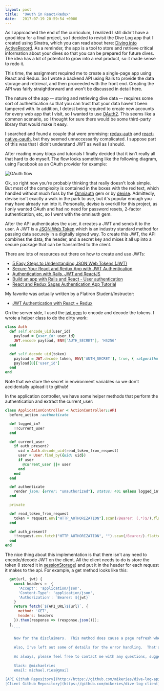 ```yaml
---
layout: post
title:  "OAuth in React/Redux"
date:   2017-07-19 20:59:54 +0000
---
```



As I approached the end of the curriculum, I realized I still didn't have a good idea for a final project, so I decided to revisit the Dive Log app that I created using Sinatra, which you can read about here: [Diving into ActiveRecord](http://michaelries.info/2017/04/27/diving_into_activerecord/).  As a reminder, the app is a tool to store and retrieve critical information about your dives so that you can be prepared for future dives. The idea has a lot of potential to grow into a real product, so it made sense to redo it.

This time, the assignment required me to create a single-page app using React and Redux.  So I wrote a backend API using Rails to provide the data storage and retrieval, and then proceeded with the front end.   Creating the API was fairly straightforward and won't be discussed in detail here.

The nature of the app -- storing and retrieving dive data -- requires some sort of authentication so that you can trust that your data haven't been tampered with.  In addition, I detest being required to create new accounts for every web app that I visit, so I wanted to use [OAuth2](https://www.digitalocean.com/community/tutorials/an-introduction-to-oauth-2).  This seems like a common scenario, so I thought for sure there would be some third-party library that would make it easy.

I searched and found a couple that were promising: [redux-auth](https://github.com/lynndylanhurley/redux-auth#extended-documentation) and [react-native-oauth](https://github.com/fullstackreact/react-native-oauth), but they seemed unneccessarily complicated.  I suppose part of this was that I didn't understand JWT as well as I should.

After reading many blogs and tutorials I finally decided that it isn't really all that hard to do myself.  The flow looks something like the following diagram, using Facebook as an OAuth provider for example:

![OAuth flow](https://github.com/mikeries/dive-log-client/blob/master/public/Capture.PNG?raw=true)

Ok, so right now you're probably thinking that really doesn't look simple.  But most of the complexity is contained in the boxes with the red text, which handled without much fuss by the [Omniauth](https://github.com/omniauth/omniauth) gem or by [devise](https://github.com/plataformatec/devise).  Admittedly, devise isn't exactly a walk in the park to use, but it's popular enough you may have already run into it.  Personally, devise is overkill for this project, as I only wanted OAuth and had no need for password resets, 2-factor authentication, etc, so I went with the omniauth gem.

After the API authenticates the user, it creates a JWT and sends it to the user.  A JWT is a [JSON Web Token](https://jwt.io/introduction/) which is an industry standard method for passing data securely in a digitally signed way.  To create this JWT, the API combines the data, the header, and a secret key and mixes it all up into a secure package that can be transmitted to the client.

There are lots of resources out there on how to create and use JWTs: 

- [5 Easy Steps to Understanding JSON Web Tokens (JWT)](https://medium.com/vandium-software/5-easy-steps-to-understanding-json-web-tokens-jwt-1164c0adfcec)
- [Secure Your React and Redux App with JWT Authentication](https://auth0.com/blog/secure-your-react-and-redux-app-with-jwt-authentication/)
- [Authentication with Rails, JWT and ReactJS](https://nebulab.it/blog/authentication-with-rails-jwt-and-react/)
- [Build an app with Rails and React - User authentication](https://groundberry.github.io/development/2017/04/08/build-an-app-with-rails-and-react-user-authentication.html)
- [React and Redux Sagas Authentication App Tutorial](http://start.jcolemorrison.com/react-and-redux-sagas-authentication-app-tutorial/)

My favorite was actually written by a Flatiron Student/Instructor:

- [JWT Authentication with React + Redux](http://www.thegreatcodeadventure.com/jwt-authentication-with-react-redux/)

On the server side, I used the [jwt gem](https://github.com/jwt/ruby-jwt) to encode and decode the tokens.  I wrote a helper class to do the dirty work:

```ruby
class Auth
  def self.encode_uid(user_id)
    payload = {user_id: user_id}
    JWT.encode payload, ENV['AUTH_SECRET'], 'HS256'
  end

  def self.decode_uid(token)
    payload = JWT.decode token, ENV['AUTH_SECRET'], true, { :algorithm => 'HS256' }
    payload[0]['user_id']
  end
end
```

Note that we store the secret in environment variables so we don't accidentally upload it to github!

In the application controller, we have some helper methods that perform the authentication and extract the current_user:

```ruby
class ApplicationController < ActionController::API  
  before_action :authenticate 

  def logged_in?
    !!current_user
  end

  def current_user
    if auth_present?
      uid = Auth.decode_uid(read_token_from_request)
      user = User.find_by({uid: uid})
      if user
        @current_user ||= user
      end
    end
  end

  def authenticate
    render json: {error: "unauthorized"}, status: 401 unless logged_in?
  end

  private

  def read_token_from_request
    token = request.env["HTTP_AUTHORIZATION"].scan(/Bearer: (.*)$/).flatten.last
  end

  def auth_present?
    !!request.env.fetch("HTTP_AUTHORIZATION", "").scan(/Bearer/).flatten.first
  end
end
```

The nice thing about this implementation is that there isn't any need to encode/decode JWT on the client.  All the client needs to do is store the token (I stored it in [sessionStorage](https://developer.mozilla.org/en-US/docs/Web/API/Window/sessionStorage)) and put it in the header for each request it makes to the api.  For example, a get method looks like this:

```javascript
  get(url, jwt) {
    const headers =  {
      'Accept': 'application/json',
      'Content-Type': 'application/json',
      'Authorization': `Bearer: ${jwt}`
    }
    return fetch(`${API_URL}${url}`, {
      method: 'GET',
      headers: headers
    }).then(response => (response.json()));
  },
	```
	
	Now for the disclaimers.  This method does cause a page refresh when you first log in, because the api redirects to facebook, and then back to the client.  I'm not sure it's possible to avoid this unless the OAuth provider supports authentication without a redirect.
	
	Also, I've left out some of details for the error handling.  That's next on my to-do list.
	
	As always, please feel free to contact me with any questions, suggestions, corrections, or just to say hi.
	
	Slack: @michaelries
	email: michael.ries@gmail
	
[API Github Repository](http://https://github.com/mikeries/dive-log-api)
[Client Github Repository](https://github.com/mikeries/dive-log-client)




